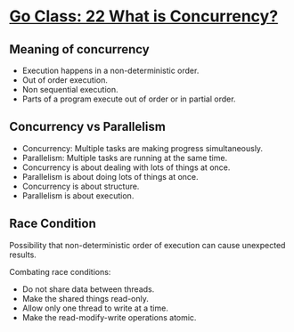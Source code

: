 # [Go Class: 22 What is Concurrency?](https://www.youtube.com/watch?v=A3R-4ZYBqvE&list=PLoILbKo9rG3skRCj37Kn5Zj803hhiuRK6&index=24)

## Meaning of concurrency

- Execution happens in a non-deterministic order.
- Out of order execution.
- Non sequential execution.
- Parts of a program execute out of order or in partial order.

## Concurrency vs Parallelism

- Concurrency: Multiple tasks are making progress simultaneously.
- Parallelism: Multiple tasks are running at the same time.
- Concurrency is about dealing with lots of things at once.
- Parallelism is about doing lots of things at once.
- Concurrency is about structure.
- Parallelism is about execution.

## Race Condition

Possibility that non-deterministic order of execution can cause unexpected results.

Combating race conditions:

- Do not share data between threads.
- Make the shared things read-only.
- Allow only one thread to write at a time.
- Make the read-modify-write operations atomic.
